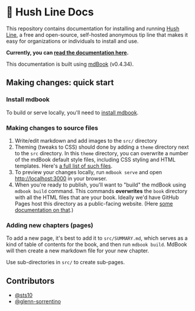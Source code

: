 # 🤫 Hush Line Docs

This repository contains documentation for installing and running [Hush Line](https://github.com/scidsg/pi-relay), a free and open-source, self-hosted anonymous tip line that makes it easy for organizations or individuals to install and use.

**Currently, you can [read the documentation here](https://scidsg.github.io/pirelay-docs/book/intro.html).**

This documentation is built using [mdBook](https://github.com/rust-lang/mdBook) (v0.4.34).

## Making changes: quick start

### Install mdbook
To build or serve locally, you'll need to [install mdbook](https://rust-lang.github.io/mdBook/guide/installation.html). 

### Making changes to source files
1. Write/edit markdown and add images to the `src/` directory
2. Theming (tweaks to CSS) should done by adding a `theme` directory next to the `src` directory. In this `theme` directory, you can overwrite a number of the mdBook default style files, including CSS styling and HTML templates. Here's [a full list of such files](https://rust-lang.github.io/mdBook/format/theme/index.html).
3. To preview your changes locally, run `mdbook serve` and open [http://localhost:3000](http://localhost:3000/) in your browser.
4. When you're ready to publish, you'll want to "build" the mdBook using `mdbook build` command. This commands **overwrites** the `book` directory with all the HTML files that are your book. Ideally we'd have GitHub Pages host this directory as a public-facing website. (Here [some documentation on that](https://rust-lang.github.io/mdBook/continuous-integration.html#deploying).)

### Adding new chapters (pages)

To add a new page, it's best to add it to `src/SUMMARY.md`, which serves as a kind of table of contents for the book, and then run `mdbook build`. MdBook will then create a new markdown file for your new chapter. 

Use sub-directories in `src/` to create sub-pages.

## Contributors
- [@sts10](https://github.com/sts10)
- [@glenn-sorrentino](https://github.com/glenn-sorrentino)
